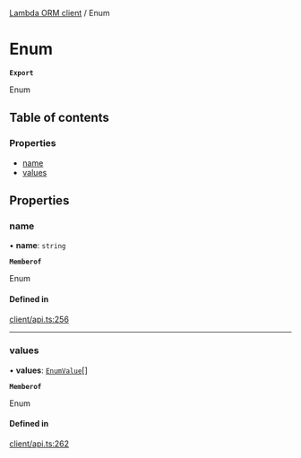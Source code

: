 [Lambda ORM client](../README.md) / Enum

# Enum

**`Export`**

Enum

## Table of contents

### Properties

- [name](Enum.md#name)
- [values](Enum.md#values)

## Properties

### name

• **name**: `string`

**`Memberof`**

Enum

#### Defined in

[client/api.ts:256](https://github.com/FlavioLionelRita/lambdaorm-client-node/blob/ef76354/src/lib/client/api.ts#L256)

___

### values

• **values**: [`EnumValue`](EnumValue.md)[]

**`Memberof`**

Enum

#### Defined in

[client/api.ts:262](https://github.com/FlavioLionelRita/lambdaorm-client-node/blob/ef76354/src/lib/client/api.ts#L262)
